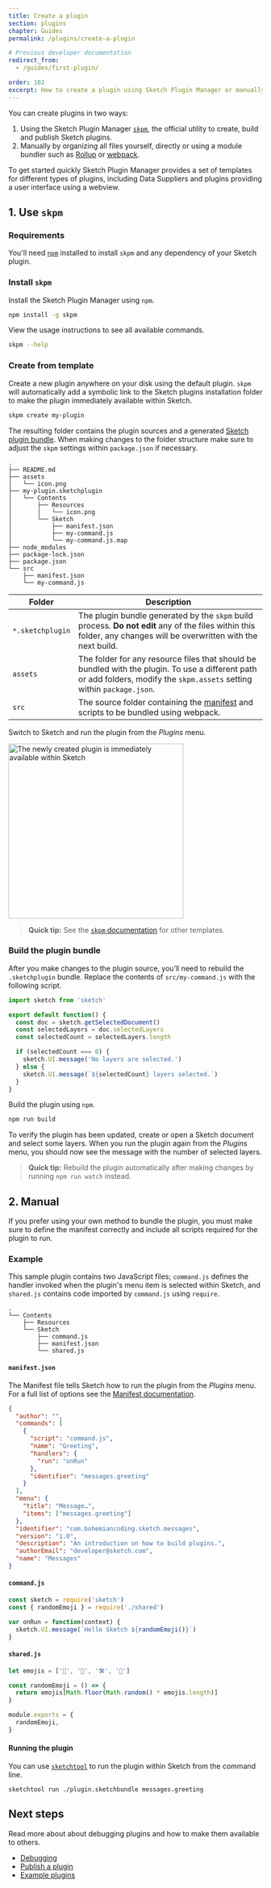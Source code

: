 ```yaml
---
title: Create a plugin
section: plugins
chapter: Guides
permalink: /plugins/create-a-plugin

# Previous developer documentation
redirect_from:
  - /guides/first-plugin/

order: 102
excerpt: How to create a plugin using Sketch Plugin Manager or manually
---
```


You can create plugins in two ways:

1. Using the Sketch Plugin Manager [`skpm`](https://github.com/skpm/skpm), the official utility to create, build and publish Sketch plugins.
2. Manually by organizing all files yourself, directly or using a module bundler such as [Rollup](https://rollupjs.org) or [webpack](https://webpack.js.org).

To get started quickly Sketch Plugin Manager provides a set of templates for different types of plugins, including Data Suppliers and plugins providing a user interface using a webview.

## 1. Use `skpm`

### Requirements

You'll need [`npm`](https://www.npmjs.com/get-npm) installed to install `skpm` and any dependency of your Sketch plugin.

### Install `skpm`

Install the Sketch Plugin Manager using `npm`.

```bash
npm install -g skpm
```

View the usage instructions to see all available commands.

```bash
skpm --help
```

### Create from template

Create a new plugin anywhere on your disk using the default plugin. `skpm` will automatically add a symbolic link to the Sketch plugins installation folder to make the plugin immediately available within Sketch.

```bash
skpm create my-plugin
```

The resulting folder contains the plugin sources and a generated [Sketch plugin bundle](/plugins/plugin-bundle). When making changes to the folder structure make sure to adjust the `skpm` settings within `package.json` if necessary.

```log
.
├── README.md
├── assets
│   └── icon.png
├── my-plugin.sketchplugin
│   └── Contents
│       ├── Resources
│       │   └── icon.png
│       └── Sketch
│           ├── manifest.json
│           ├── my-command.js
│           └── my-command.js.map
├── node_modules
├── package-lock.json
├── package.json
└── src
    ├── manifest.json
    └── my-command.js
```

| Folder           | Description                                                                                                                                                               |
| ---------------- | ------------------------------------------------------------------------------------------------------------------------------------------------------------------------- |
| `*.sketchplugin` | The plugin bundle generated by the `skpm` build process. **Do not edit** any of the files within this folder, any changes will be overwritten with the next build.        |
| `assets`         | The folder for any resource files that should be bundled with the plugin. To use a different path or add folders, modify the `skpm.assets` setting within `package.json`. |
| `src`            | The source folder containing the [manifest](/plugins/plugin-manifest) and scripts to be bundled using webpack.                                                            |

Switch to Sketch and run the plugin from the _Plugins_ menu.

<img src="/images/developer/plugin-created-with-skpm.png"
     alt="The newly created plugin is immediately available within Sketch"
     width="347" />

> **Quick tip:** See the [`skpm` documentation](https://github.com/skpm/skpm) for other templates.

### Build the plugin bundle

After you make changes to the plugin source, you’ll need to rebuild the `.sketchplugin` bundle. Replace the contents of `src/my-command.js` with the following script.

```js
import sketch from 'sketch'

export default function() {
  const doc = sketch.getSelectedDocument()
  const selectedLayers = doc.selectedLayers
  const selectedCount = selectedLayers.length

  if (selectedCount === 0) {
    sketch.UI.message('No layers are selected.')
  } else {
    sketch.UI.message(`${selectedCount} layers selected.`)
  }
}
```

Build the plugin using `npm`.

```sh
npm run build
```

To verify the plugin has been updated, create or open a Sketch document and select some layers. When you run the plugin again from the _Plugins_ menu, you should now see the message with the number of selected layers.

> **Quick tip:** Rebuild the plugin automatically after making changes by running `npm run watch` instead.

## 2. Manual

If you prefer using your own method to bundle the plugin, you must make sure to define the manifest correctly and include all scripts required for the plugin to run.

### Example

This sample plugin contains two JavaScript files; `command.js` defines the handler invoked when the plugin's menu item is selected within Sketch, and `shared.js` contains code imported by `command.js` using `require`.

```log
.
└── Contents
    ├── Resources
    └── Sketch
        ├── command.js
        ├── manifest.json
        └── shared.js
```

#### `manifest.json`

The Manifest file tells Sketch how to run the plugin from the _Plugins_ menu. For a full list of options see the [Manifest documentation](/plugins/plugin-manifest).

```json
{
  "author": "",
  "commands": [
    {
      "script": "command.js",
      "name": "Greeting",
      "handlers": {
        "run": "onRun"
      },
      "identifier": "messages.greeting"
    }
  ],
  "menu": {
    "title": "Message…",
    "items": ["messages.greeting"]
  },
  "identifier": "com.bohemiancoding.sketch.messages",
  "version": "1.0",
  "description": "An introduction on how to build plugins.",
  "authorEmail": "developer@sketch.com",
  "name": "Messages"
}
```

#### `command.js`

```js
const sketch = require('sketch')
const { randomEmoji } = require('./shared')

var onRun = function(context) {
  sketch.UI.message(`Hello Sketch ${randomEmoji()}`)
}
```

#### `shared.js`

```js
let emojis = ['👋', '💎', '🛠', '🎉']

const randomEmoji = () => {
  return emojis[Math.floor(Math.random() * emojis.length)]
}

module.exports = {
  randomEmoji,
}
```

#### Running the plugin

You can use [`sketchtool`](/cli) to run the plugin within Sketch from the command line.

```
sketchtool run ./plugin.sketchbundle messages.greeting
```

## Next steps

Read more about about debugging plugins and how to make them available to others.

- [Debugging](/plugins/debugging)
- [Publish a plugin](/plugins/publish-a-plugin)
- [Example plugins](https://github.com/BohemianCoding/SketchAPI/tree/develop/examples)

